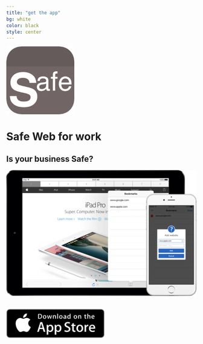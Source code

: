 ```yaml
---
title: "get the app"
bg: white
color: black
style: center
---
```


<img src="/img/Icon-Rounded-512.png" width="180" />


# Safe Web for work

## Is your business Safe?

<div>
<img class="row full column" src="/img/mockup.png" alt="Safe Web universal app for ipad and iphone" title="Safe Web for work" />
&nbsp;
</div>

<a href="{{ site.appstore_link }}"><img src="img/Download_on_the_App_Store_Badge_US-UK_135x40.svg" width="260"></a>

<a href="https://twitter.com/safewebforwork"><span class="fa-stack fa-lg">
<i class="fa fa-circle fa-stack-2x"></i>
<i class="fa fa-twitter fa-stack-1x" style="color: white;"></i>
</span></a>
<a href="mailto:safewebpro@bobgoo.com">
<span class="fa-stack fa-lg">
<i class="fa fa-circle fa-stack-2x"></i>
<i class="fa fa-envelope fa-stack-1x" style="color: white;"></i>
</span></a>
<a href="{{ site.appstore_link }}">
<span class="fa-stack fa-lg">
<i class="fa fa-circle fa-stack-2x"></i>
<i class="fa fa-apple fa-stack-1x" style="color: white;"></i>
</span></a>
